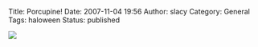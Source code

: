 Title: Porcupine!
Date: 2007-11-04 19:56
Author: slacy
Category: General
Tags: haloween
Status: published

[![](http://slacy.com/gallery/d/103436-2/img_2581.jpg)](http://slacy.com/gallery/v/2007/Haloween/)
